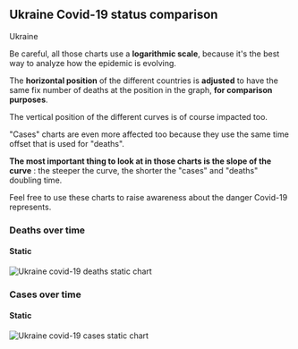 ## Ukraine Covid-19 status comparison 

Ukraine



Be careful, all those charts use a **logarithmic scale**, because it's the best way to analyze how the epidemic is evolving.
 
The **horizontal position** of the different countries is **adjusted** to have the same fix number of deaths at the position in the graph, **for comparison purposes**.

The vertical position of the different curves is of course impacted too.

"Cases" charts are even more affected too because they use the same time offset that is used for "deaths".

**The most important thing to look at in those charts is the slope of the curve** : the steeper the curve, the shorter the "cases" and "deaths" doubling time.

Feel free to use these charts to raise awareness about the danger Covid-19 represents. 


 
### Deaths over time
 
#### Static
![Ukraine covid-19 deaths static chart](https://raw.githubusercontent.com/madlag/coronavirus_study/master/notebooks/graphs/2020-03-20/countries/Ukraine/2020-03-20_Ukraine_deaths.png "Ukraine covid-19 deaths static chart")   

 
### Cases over time
 
#### Static
![Ukraine covid-19 cases static chart](https://raw.githubusercontent.com/madlag/coronavirus_study/master/notebooks/graphs/2020-03-20/countries/Ukraine/2020-03-20_Ukraine_cases.png "Ukraine covid-19 cases static chart")   

